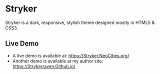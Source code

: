 # Stryker
 Stryker is a dark, responsive, stylish theme designed mostly in HTML5 &amp; CSS3.
 
## Live Demo
* A live demo is available at: https://Stryker.NeoCities.org/
* Another demo is available at my author site: https://Strykerraven.Github.io/
